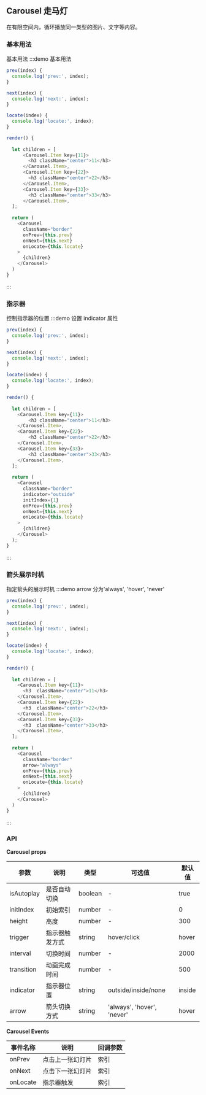 ## Carousel 走马灯

在有限空间内，循环播放同一类型的图片、文字等内容。


### 基本用法
基本用法
:::demo 基本用法
```js
prev(index) {
  console.log('prev:', index);
}

next(index) {
  console.log('next:', index);
}

locate(index) {
  console.log('locate:', index);
}

render() {
  
  let children = [
      <Carousel.Item key={11}>
        <h3 className="center">11</h3>
      </Carousel.Item>,
      <Carousel.Item key={22}>
        <h3 className="center">22</h3>
      </Carousel.Item>,
      <Carousel.Item key={33}>
        <h3 className="center">33</h3>
      </Carousel.Item>,
  ];
  
  return (
    <Carousel 
      className="border" 
      onPrev={this.prev} 
      onNext={this.next} 
      onLocate={this.locate}
    >
      {children}
    </Carousel>
  )
}
```
:::


### 指示器
控制指示器的位置
:::demo 设置 indicator 属性
```js
prev(index) {
  console.log('prev:', index);
}

next(index) {
  console.log('next:', index);
}

locate(index) {
  console.log('locate:', index);
}

render() {
  
  let children = [
    <Carousel.Item key={11}>
        <h3 className="center">11</h3>
    </Carousel.Item>,
    <Carousel.Item key={22}>
        <h3 className="center">22</h3>
    </Carousel.Item>,
    <Carousel.Item key={33}>
        <h3 className="center">33</h3>
    </Carousel.Item>,
  ];
  
  return (
    <Carousel 
      className="border" 
      indicator="outside" 
      initIndex={1} 
      onPrev={this.prev} 
      onNext={this.next} 
      onLocate={this.locate}
    >
      {children}
    </Carousel>
  );
}
```
:::


### 箭头展示时机
指定箭头的展示时机
:::demo arrow 分为'always', 'hover', 'never'
```js
prev(index) {
  console.log('prev:', index);
}

next(index) {
  console.log('next:', index);
}

locate(index) {
  console.log('locate:', index);
}

render() {
  
  let children = [
    <Carousel.Item key={11}>
      <h3  className="center">11</h3>
    </Carousel.Item>,
    <Carousel.Item key={22}>
      <h3  className="center">22</h3>
    </Carousel.Item>,
    <Carousel.Item key={33}>
      <h3  className="center">33</h3>
    </Carousel.Item>,
  ];
  
  return (
    <Carousel 
      className="border" 
      arrow="always" 
      onPrev={this.prev} 
      onNext={this.next} 
      onLocate={this.locate}
    >
      {children}
    </Carousel>
  )
}
```
:::


### API

**Carousel props**

| 参数      | 说明          | 类型      | 可选值                           | 默认值  |
|---------- |-------------- |---------- |--------------------------------  |-------- |
| isAutoplay | 是否自动切换 | boolean | - | true |
| initIndex | 初始索引 | number | - | 0 |
| height | 高度 | number | - | 300 |
| trigger | 指示器触发方式 | string | hover/click | hover |
| interval | 切换时间 | number | - | 2000 |
| transition | 动画完成时间 | number | - | 500 |
| indicator | 指示器位置 | string | outside/inside/none | inside |
| arrow | 箭头切换方式 | string | 'always', 'hover', 'never' | hover |

**Carousel Events**

| 事件名称 | 说明 | 回调参数 |
|---------- |-------- |---------- |
| onPrev | 点击上一张幻灯片 | 索引 |
| onNext | 点击下一张幻灯片 | 索引 |
| onLocate | 指示器触发 | 索引 |
